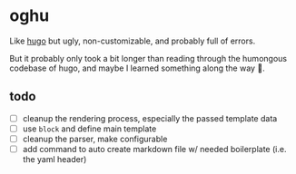 # oghu
Like [hugo](https://gohugo.io/) but ugly, non-customizable, and probably full of errors.

But it probably only took a bit longer than reading through the humongous codebase of hugo,
and maybe I learned something along the way :shrug:.

## todo
* [ ] cleanup the rendering process, especially the passed template data
* [ ] use `block` and define main template
* [ ] cleanup the parser, make configurable
* [ ] add command to auto create markdown file w/ needed boilerplate (i.e. the yaml header)
